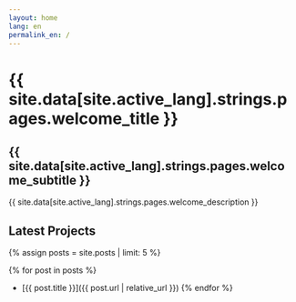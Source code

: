 ```yaml
---
layout: home
lang: en
permalink_en: /
---
```


# {{ site.data[site.active_lang].strings.pages.welcome_title }}

## {{ site.data[site.active_lang].strings.pages.welcome_subtitle }}

{{ site.data[site.active_lang].strings.pages.welcome_description }}

## Latest Projects

{% assign posts = site.posts | limit: 5 %}

{% for post in posts %}
* [{{ post.title }}]({{ post.url | relative_url }})
{% endfor %}
